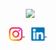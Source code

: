 <!-- Typing SVG generated from - https://github.com/DenverCoder1/readme-typing-svg | https://readme-typing-svg.herokuapp.com/demo/ -->
<p align="center">
  <a href="https://github.com/DenverCoder1/readme-typing-svg"><img src="https://readme-typing-svg.herokuapp.com/?lines=Hello%20World!;I'm%20Santheep%20%20Ganeswaran;Full-stack%20Developer;Tech%20Enthusiast;Critical%20Thinker;Open-Source%20Enthusiast;Lecturer&font=Fira%20Code&center=true&width=475&height=45&color=4493f8&vCenter=true&size=32"></a>
</p>

<!-- Social icons section -->
<p align="center">
<a href="https://www.instagram.com/" target="_blank">
  <img align="center" alt="Santheep | Instagram" width="24px" src="https://github.com/dilumdesilva/dilumdesilva/blob/main/src/instagram.svg" />
</a> &nbsp;&nbsp;
<a href="https://www.linkedin.com/in/santheepg" target="_blank">
  <img align="center" alt="Dilum De Siva | Linkedin" width="24px" src="https://github.com/dilumdesilva/dilumdesilva/blob/main/src/linkedin.svg" />
</a> &nbsp;&nbsp;

<p>
  
<br/>

<!-- Social badges section -->
<!-- Badges with custom icons - https://github.com/DenverCoder1/custom-icon-badges -->
<!-- View counter - https://github.com/DenverCoder1/Simple-View-Counter -->
<!-- Star counter - https://github.com/idealclover/GitHub-Star-Counter -->

</p>
  
<!-- Charts section -->
<!--
<p align="center">
<img src="https://activity-graph.herokuapp.com/graph?username=dilumdesilva&theme=dracula&bg_color=00000000&color=878787&line=4c8ed9&point=00000000&area=true&hide_border=true"><br><br>
  <img width="370px" src="https://github-readme-stats.vercel.app/api?username=dilumdesilva&custom_title=Dilum+De+Silva's+Github+Stats&show_icons=true&hide_border=true&count_private=true&bg_color=00000000&title_color=58a6fe&text_color=878787&icon_color=58a6fe&cache_seconds=1800" />
  <img width="370px" src="https://github-readme-streak-stats.herokuapp.com/?user=dilumdesilva&background=00000000&hide_border=true&stroke=878787&ring=4c8ed9&fire=4c8ed9&currStreakNum=878787&sideNums=878787&currStreakLabel=878787&sideLabels=878787&dates=878787" />
</p>
-->
